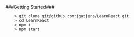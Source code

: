 ###Getting Started###

```
	> git clone git@github.com:jgatjens/LearnReact.git
	> cd LearnReact
	> npm i
	> npm start
```
